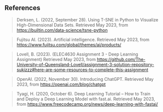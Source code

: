 ## References

> Derksen, L. (2022, September 28). Using T-SNE in Python to Visualize High-Dimensional Data Sets. Retrieved May 2023, from https://builtin.com/data-science/tsne-python

> Fujitsu AI. (2023). Artificial intelligence. Retrieved May 2023, from https://www.fujitsu.com/global/themes/ai/products/

> Lovell, B. (2023). (ELEC4630 Assignment 3 - Deep Learning Assignment) Retrieved May 2023, from https://github.com/The-University-of-Queensland-Lovell/assignment-3-solution-repository-sukizzz#here-are-some-resources-to-complete-this-assignment

> OpenAI. (2022, November 30). Introducing ChatGPT. Retrieved May 2023, from https://openai.com/blog/chatgpt

> Tyagi, H. (2020, October 6). Deep Learning Tutorial – How to Train and Deploy a Deep Learning Model with fast.ai. Retrieved May 2023, from https://www.freecodecamp.org/news/deep-learning-with-fastai/
